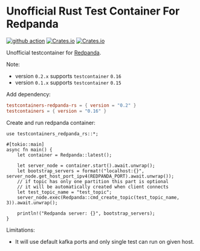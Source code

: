 # Unofficial Rust Test Container For Redpanda

[![github action](https://github.com/milenkovicm/testcontainers-redpanda-rs/actions/workflows/basic.yml/badge.svg)](https://github.com/milenkovicm/testcontainers-redpanda-rs/actions/workflows/basic.yml)
[![Crates.io](https://img.shields.io/crates/v/testcontainers-redpanda-rs)](https://crates.io/crates/testcontainers-redpanda-rs)
[![Crates.io](https://img.shields.io/crates/d/testcontainers-redpanda-rs)](https://crates.io/crates/testcontainers-redpanda-rs)

Unofficial testcontainer for [Redpanda](https://redpanda.com).

Note:

- version `0.2.x` supports `testcontainer` `0.16`
- version `0.1.x` supports `testcontainer` `0.15`

Add dependency:

```toml
testcontainers-redpanda-rs = { version = "0.2" }
testcontainers = { version = "0.16" }
```

Create and run redpanda container:

```rust, no_run
use testcontainers_redpanda_rs::*;

#[tokio::main]
async fn main() {
    let container = Redpanda::latest();

    let server_node = container.start().await.unwrap();
    let bootstrap_servers = format!("localhost:{}", server_node.get_host_port_ipv4(REDPANDA_PORT).await.unwrap());
    // if topic has only one partition this part is optional
    // it will be automatically created when client connects
    let test_topic_name = "test_topic";
    server_node.exec(Redpanda::cmd_create_topic(test_topic_name, 3)).await.unwrap();

    println!("Redpanda server: {}", bootstrap_servers);
}
```

Limitations:

- It will use default kafka ports and only single test can run  on given host.
